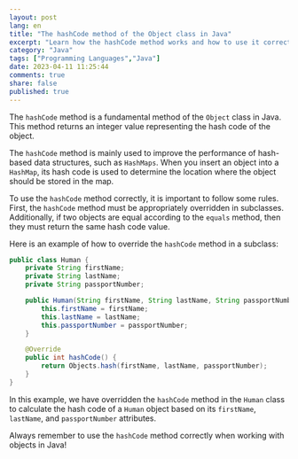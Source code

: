 ```yaml
---
layout: post
lang: en
title: "The hashCode method of the Object class in Java"
excerpt: "Learn how the hashCode method works and how to use it correctly"
category: "Java"
tags: ["Programming Languages","Java"]
date: 2023-04-11 11:25:44
comments: true
share: false
published: true
---
```

 
The `hashCode` method is a fundamental method of the `Object` class in Java. This method returns an integer value representing the hash code of the object.

The `hashCode` method is mainly used to improve the performance of hash-based data structures, such as `HashMaps`. When you insert an object into a `HashMap`, its hash code is used to determine the location where the object should be stored in the map.

To use the `hashCode` method correctly, it is important to follow some rules. First, the `hashCode` method must be appropriately overridden in subclasses. Additionally, if two objects are equal according to the `equals` method, then they must return the same hash code value.

Here is an example of how to override the `hashCode` method in a subclass:

```java
public class Human {
    private String firstName;
    private String lastName;
    private String passportNumber;

    public Human(String firstName, String lastName, String passportNumber) {
        this.firstName = firstName;
        this.lastName = lastName;
        this.passportNumber = passportNumber;
    }

    @Override
    public int hashCode() {
        return Objects.hash(firstName, lastName, passportNumber);
    }
}
```

In this example, we have overridden the `hashCode` method in the `Human` class to calculate the hash code of a `Human` object based on its `firstName`, `lastName`, and `passportNumber` attributes.

Always remember to use the `hashCode` method correctly when working with objects in Java!